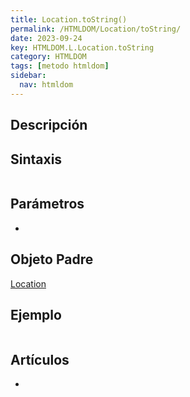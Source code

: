 ```yaml
---
title: Location.toString()
permalink: /HTMLDOM/Location/toString/
date: 2023-09-24
key: HTMLDOM.L.Location.toString
category: HTMLDOM
tags: [metodo htmldom]
sidebar:
  nav: htmldom
---
```


## Descripción


## Sintaxis


```javascript

```


## Parámetros

- 

## Objeto Padre


[Location](https://www.w3api.com/HTMLDOM/Location/)


## Ejemplo


```javascript

```


## Artículos

- 
